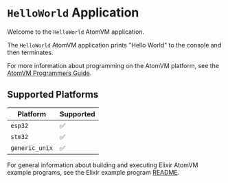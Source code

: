 # `HelloWorld` Application

Welcome to the `HelloWorld` AtomVM application.

The `HelloWorld` AtomVM application prints "Hello World" to the console and then terminates.

For more information about programming on the AtomVM platform, see the [AtomVM Programmers Guide](https://doc.atomvm.net/programmers-guide.html).

## Supported Platforms

| Platform | Supported |
|----------|-----------|
| `esp32`  | ✅ |
| `stm32`  | ✅ |
| `generic_unix`  | ✅ |

For general information about building and executing Elixir AtomVM example programs, see the Elixir example program [README](../README.md).
